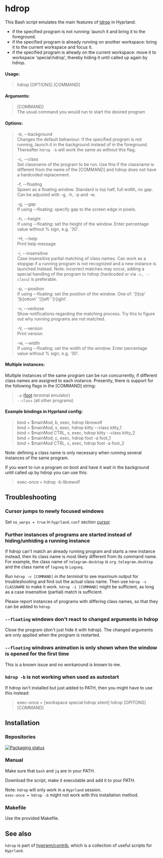 # hdrop

This Bash script emulates the main features of [tdrop](https://github.com/noctuid/tdrop) in Hyprland:

- if the specified program is not running: launch it and bring it to the foreground.
- if the specified program is already running on another workspace: bring it to the current workspace and focus it.
- if the specified program is already on the current workspace: move it to workspace 'special:hdrop', thereby hiding it until called up again by hdrop.

#### Usage:

> hdrop [OPTIONS] [COMMAND]

#### Arguments:

> [COMMAND]  
> The usual command you would run to start the desired program

#### Options:

> -b, --background  
> Changes the default behaviour: if the specified program is not running, launch it in the background instead of in the foreground. Thereafter `hdrop -b` will work the same as without this flag.
>
> -c, --class  
> Set classname of the program to be run. Use this if the classname is different from the name of the [COMMAND] and hdrop does not have a hardcoded replacement.
>
> -f, --floating  
> Spawn as a floating window. Standard is top half, full width, no gap. Can be adjusted with -g, -h, -p and -w.
>
> -g, --gap  
> If using --floating: specify gap to the screen edge in pixels.
>
> -h, --height  
> If using --floating: set the height of the window. Enter percentage value without % sign, e.g. '30'.
>
> -H, --help  
> Print help message
>
> -i, --insensitive  
> Case insensitive partial matching of class names. Can work as a stopgap if a running program is not recognized and a new instance is launched instead. Note: incorrect matches may occur, adding a special handling of the program to hdrop (hardcoded or via `-c, --class`) is preferable.
>
> -p, --position  
> If using --floating: set the position of the window. One of: '[t]op' '[b]ottom' '[l]eft' '[r]ight'.
>
> -v, --verbose  
> Show notifications regarding the matching process. Try this to figure out why running programs are not matched.
>
> -V, --version  
> Print version
>
> -w, --width  
> If using --floating: set the width of the window. Enter percentage value without % sign, e.g. '30'.

#### Multiple instances:

Multiple instances of the same program can be run concurrently, if different class names are assigned to each instance. Presently, there is support for the following flags in the [COMMAND] string:

> `-a` ([foot](https://codeberg.org/dnkl/foot/) terminal emulator)  
> `--class` (all other programs)

#### Example bindings in Hyprland config:

> bind = $mainMod, b, exec, hdrop librewolf  
> bind = $mainMod, x, exec, hdrop kitty --class kitty_1  
> bind = $mainMod CTRL, x, exec, hdrop kitty --class kitty_2  
> bind = $mainMod, c, exec, hdrop foot -a foot_1  
> bind = $mainMod CTRL, c, exec, hdrop foot -a foot_2

Note: defining a class name is only necessary when running several instances of the same program.

If you want to run a program on boot and have it wait in the background until called up by hdrop you can use this:

> exec-once = hdrop -b librewolf

## Troubleshooting

### Cursor jumps to newly focused windows

Set `no_warps = true` in `hyprland.conf` section [cursor](https://wiki.hyprland.org/Configuring/Variables/#cursor).

### Further instances of programs are started instead of hiding/unhiding a running instance

If hdrop can't match an already running program and starts a new instance instead, then its class name is most likely different from its command name. For example, the class name of `telegram-desktop` is `org.telegram.desktop` and the class name of `logseq` is `Logseq`.

Run `hdrop -v [COMMAND]` _in the terminal_ to see maximum output for troubleshooting and find out the actual class name. Then use `hdrop -c CLASSNAME` to make it work. `hdrop -i [COMMAND]` might be sufficient, as long as a case insensitive (partial) match is sufficient.

Please report instances of programs with differing class names, so that they can be added to `hdrop`.

### `--floating` windows don't react to changed arguments in hdrop

Close the program (don't just hide it with hdrop). The changed arguments are only applied when the program is restarted.

### `--floating` windows animation is only shown when the window is opened for the first time

This is a known issue and no workaround is known to me.

### `hdrop -b` is not working when used as autostart

If hdrop isn't installed but just added to PATH, then you might have to use this instead:

> exec-once = [workspace special:hdrop silent] hdrop [OPITONS] [COMMAND]

## Installation

### Repositories

[![Packaging status](https://repology.org/badge/vertical-allrepos/hdrop.svg)](https://repology.org/project/hdrop/versions)

### Manual

Make sure that `bash` and `jq` are in your PATH.

Download the script, make it executable and add it to your PATH.

Note: `hdrop` will only work in a `Hyprland` session.  
`exec-once = hdrop -b` might not work with this installation method.

### Makefile

Use the provided Makefile.

## See also

`hdrop` is part of [hyprwm/contrib](https://github.com/hyprwm/contrib), which is a collection of useful scripts for `Hyprland`.
